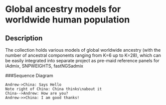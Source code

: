 # Global ancestry models for worldwide human population

## Description
The collection holds various models of global worldwide ancestry (with the number of ancestral components ranging from K=6 up to K=28), which can be easily integrated into separate project as pre-maid reference panels for iAdmix, SNPWEIGHTS, fastNGSadmix 


###Sequence Diagram
                    
```seq
Andrew->China: Says Hello 
Note right of China: China thinks\nabout it 
China-->Andrew: How are you? 
Andrew->>China: I am good thanks!
```
